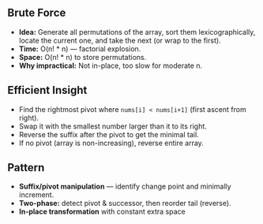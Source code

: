 ## Brute Force
- **Idea:** Generate all permutations of the array, sort them lexicographically, locate the current one, and take the next (or wrap to the first).  
- **Time:** O(n! * n) — factorial explosion.  
- **Space:** O(n! * n) to store permutations.  
- **Why impractical:** Not in-place, too slow for moderate n.

## Efficient Insight
- Find the rightmost pivot where `nums[i] < nums[i+1]` (first ascent from right).  
- Swap it with the smallest number larger than it to its right.  
- Reverse the suffix after the pivot to get the minimal tail.  
- If no pivot (array is non-increasing), reverse entire array.

## Pattern
- **Suffix/pivot manipulation** — identify change point and minimally increment.  
- **Two-phase:** detect pivot & successor, then reorder tail (reverse).  
- **In-place transformation** with constant extra space
